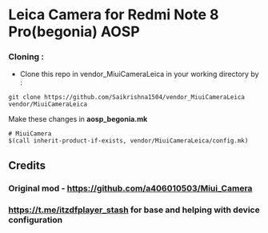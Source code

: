 # Leica Camera for Redmi Note 8 Pro(begonia) AOSP
### Cloning :
- Clone this repo in vendor_MiuiCameraLeica in your working directory by :
```
git clone https://github.com/Saikrishna1504/vendor_MiuiCameraLeica vendor/MiuiCameraLeica
```
Make these changes in **aosp_begonia.mk**
```
# MiuiCamera
$(call inherit-product-if-exists, vendor/MiuiCameraLeica/config.mk)
```
## Credits
### Original mod - https://github.com/a406010503/Miui_Camera
### https://t.me/itzdfplayer_stash for base and helping with device configuration 

